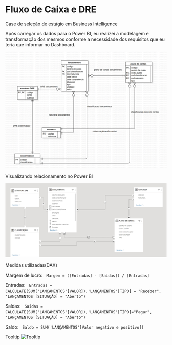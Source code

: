 # Fluxo de Caixa e DRE

Case de seleção de estágio em Business Intelligence

Após carregar os dados para o Power BI, eu realizei a modelagem e transformação dos mesmos conforme a necessidade dos requisitos que eu teria que informar no Dashboard.

![Entidade-Relacionamento](ER.jpg) 

Visualizando relacionamento no Power BI

![RelacionamentoPBI](relacionamentoPBI.jpg) 

Medidas utilizadas(DAX)

Margem de lucro:
 &nbsp;
```Margem = ([Entradas] - [Saídas]) / [Entradas]```
 &nbsp;

 Entradas:
 &nbsp;
 ```Entradas = CALCULATE(SUM('LANÇAMENTOS'[VALOR]),'LANÇAMENTOS'[TIPO] = "Receber", 'LANÇAMENTOS'[SITUAÇÃO] = "Aberto")```
 &nbsp;

 Saídas:
 &nbsp;
 ```Saídas = CALCULATE(SUM('LANÇAMENTOS'[VALOR]),'LANÇAMENTOS'[TIPO]="Pagar", 'LANÇAMENTOS'[SITUAÇÃO] = "Aberto")```
 &nbsp;
 
 Saldo:
 &nbsp;
 ```Saldo = SUM('LANÇAMENTOS'[Valor negativo e positivo])```

 Tooltip
 ![Tooltip](tooltip.jpg) 